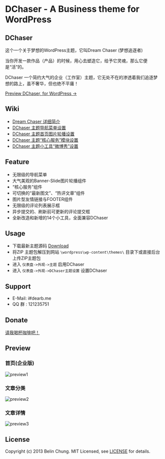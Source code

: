 DChaser - A Business theme for WordPress
=======

## DChaser

这个一个关于梦想的WordPress主题，它叫Dream Chaser (梦想追逐者)

当你开发一款作品（产品）的时候，用心去塑造它，给予它灵魂，那么它便是“活”的。

DChaser 一个简约大气的企业（工作室）主题，它无处不在的渗透着我们追逐梦想的路上，虽不奢华，但也绝不平庸！

[Preview DChaser, for WordPress →](http://dchaser.dearb.me)

## Wiki

*  [Dream Chaser 详细简介](http://dearb.me/archive/2013-12-21/about-wordpress-theme-dchaser/)
*  [DChaser 主题导航菜单设置](http://dearb.me/archive/2013-12-21/setting-main-menu-on-dchaser/)
*  [DChaser 主题首页图片轮播设置](http://dearb.me/archive/2013-12-21/setting-slide-banner-on-dchaser/)
*  [DChaser 主题“核心服务”模块设置](http://dearb.me/archive/2013-12-21/setting-main-server-on-dchaser/)
*  [DChaser 主题小工具“微博秀”设置](http://dearb.me/archive/2013-12-21/setting-weibo-show-on-dchaser/)

## Feature

*  无限级的导航菜单
*  大气美观的Banner-Slide图片轮播组件
*  “核心服务”组件
*  可切换的“最新图文”、“热评文章”组件
*  图片型友情链接与FOOTER组件
*  无限级的评论列表展示框
*  异步提交的、刷新前可更新的评论提交框
*  全新改造和新增的14个小工具，全面兼容DChaser

## Usage

*  下载最新主题源码 [Download](http://t.cn/8FyfN6G)
*  将ZIP 主题包解压到网站 ``\wordpress\wp-content\themes\`` 目录下或直接后台上传ZIP主题包
*  进入 ``仪表盘->外观->主题`` 启用DChaser
*  进入 ``仪表盘->外观->DChaser主题设置`` 设置DChaser

## Support

*  E-Mail: i#dearb.me
*  QQ 群 : 121235751

## Donate

[请我喝杯咖啡吧！](http://me.alipay.com/belin)

## Preview

### 首页(企业版)

![preview1](http://dearb.u.qiniudn.com/2013-12-21_150715.png)

### 文章分类

![preview2](http://dearb.u.qiniudn.com/2013-12-21_150818.png)

### 文章详情

![preview3](http://dearb.u.qiniudn.com/2013-12-21_150754.png)

## License

Copyright (c) 2013 Belin Chung. MIT Licensed, see [LICENSE] for details.

[LICENSE]: https://github.com/BelinChung/DChaser/blob/master/LICENSE.md

